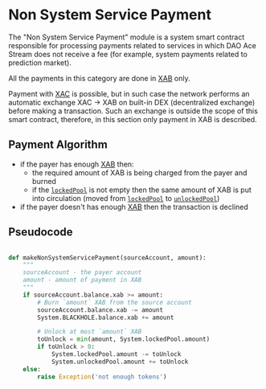 # Non System Service Payment

The "Non System Service Payment" module is a system smart contract responsible for processing payments related to services in which DAO Ace Stream does not receive a fee (for example, system payments related to prediction market).

All the payments in this category are done in [XAB][2] only.

Payment with [XAC][1] is possible, but in such case the network performs an automatic exchange
XAC -> XAB on built-in DEX (decentralized exchange) before making a transaction.
Such an exchange is outside the scope of this smart contract, therefore, in this section
only payment in XAB is described.


## Payment Algorithm

- if the payer has enough [XAB][2] then:
    - the required amount of XAB is being charged from the payer and burned
    - if the [`lockedPool`][5] is not empty then the same amount of XAB is put into circulation (moved from [`lockedPool`][5] to [`unlockedPool`][6])
- if the payer doesn't has enough [XAB][2] then the transaction is declined


## Pseudocode

```python

def makeNonSystemServicePayment(sourceAccount, amount):
    """
    sourceAccount - the payer account
    amount - amount of payment in XAB
    """
    if sourceAccount.balance.xab >= amount:
        # Burn `amount` XAB from the source account
        sourceAccount.balance.xab -= amount
        System.BLACKHOLE.balance.xab += amount

        # Unlock at most `amount` XAB
        toUnlock = min(amount, System.lockedPool.amount)
        if toUnlock > 0:
            System.lockedPool.amount -= toUnlock
            System.unlockedPool.amount += toUnlock
    else:
        raise Exception('not enough tokens')

```


[1]: ../system-tokens/ace-coin.md
[2]: ../system-tokens/ace-byte.md
[5]: ../glossary/system-pools.md#lockedpool
[6]: ../glossary/system-pools.md#unlockedpool
